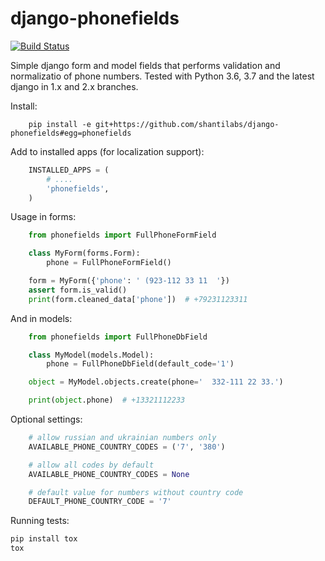 django-phonefields
==================


[![Build Status](https://travis-ci.org/shantilabs/django-phonefields.svg?branch=master)](https://travis-ci.org/shantilabs/django-phonefields)


Simple django form and model fields that performs validation and normalizatio of phone numbers. Tested with Python 3.6, 3.7 and the latest django in 1.x and 2.x branches.


Install:
```
    pip install -e git+https://github.com/shantilabs/django-phonefields#egg=phonefields
```

Add to installed apps (for localization support):
```python
    INSTALLED_APPS = (
        # ....
        'phonefields',
    )
```

Usage in forms:
```python
    from phonefields import FullPhoneFormField

    class MyForm(forms.Form):
        phone = FullPhoneFormField()

    form = MyForm({'phone': ' (923-112 33 11  '})
    assert form.is_valid()
    print(form.cleaned_data['phone'])  # +79231123311
```


And in models:
```python
    from phonefields import FullPhoneDbField

    class MyModel(models.Model):
        phone = FullPhoneDbField(default_code='1')

    object = MyModel.objects.create(phone='  332-111 22 33.')

    print(object.phone)  # +13321112233
```

Optional settings:
```python
    # allow russian and ukrainian numbers only
    AVAILABLE_PHONE_COUNTRY_CODES = ('7', '380')

    # allow all codes by default
    AVAILABLE_PHONE_COUNTRY_CODES = None

    # default value for numbers without country code
    DEFAULT_PHONE_COUNTRY_CODE = '7'
```

Running tests:
```bash
pip install tox
tox
```
